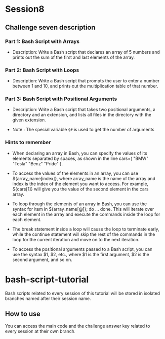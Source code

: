 # Session8

## Challenge seven description

### Part 1: Bash Script with Arrays

- Description: Write a Bash script that declares an array of 5 numbers and prints out the sum of the first and last elements of the array.

### Part 2: Bash Script with Loops

- Description: Write a Bash script that prompts the user to enter a number between 1 and 10, and prints out the multiplication table of that number.

### Part 3: Bash Script with Positional Arguments

- Description: Write a Bash script that takes two positional arguments, a directory and an extension, and lists all files in the directory with the given extension.

- Note : The special variable `$#` is used to get the number of arguments.

### Hints to remember

- When declaring an array in Bash, you can specify the values of its elements separated by spaces, as shown in the line cars=( "BMW" "Tesla" "Benz" "Pride" ).

- To access the values of the elements in an array, you can use ${array_name[index]}, where array_name is the name of the array and index is the index of the element you want to access. For example, ${cars[1]} will give you the value of the second element in the cars array.

- To loop through the elements of an array in Bash, you can use the syntax for item in ${array_name[@]}; do ... done. This will iterate over each element in the array and execute the commands inside the loop for each element.

- The break statement inside a loop will cause the loop to terminate early, while the continue statement will skip the rest of the commands in the loop for the current iteration and move on to the next iteration.

- To access the positional arguments passed to a Bash script, you can use the syntax $1, $2, etc., where $1 is the first argument, $2 is the second argument, and so on.

# bash-script-tutorial

Bash scripts related to every session of this tutorial will be stored in isolated branches named after their session name.

## How to use

You can access the main code and the challenge answer key related to every session at their own branch.

